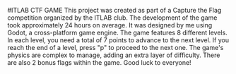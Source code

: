 #ITLAB CTF GAME
This project was created as part of a Capture the Flag competition organized by the ITLAB club. The development of the game took approximately 24 hours on average. It was designed by me using Godot, a cross-platform game engine. The game features 8 different levels. In each level, you need a total of 7 points to advance to the next level. If you reach the end of a level, press "p" to proceed to the next one. The game's physics are complex to manage, adding an extra layer of difficulty. There are also 2 bonus flags within the game. Good luck to everyone!

